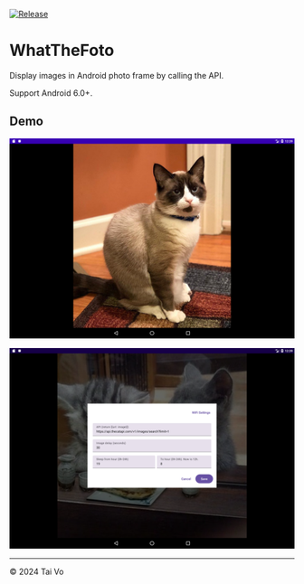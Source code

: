 [![Release](https://img.shields.io/github/v/release/manhtai/whatthefoto)](https://github.com/manhtai/whatthefoto/releases)

WhatTheFoto
===========

Display images in Android photo frame by calling the API.

Support Android 6.0+.

## Demo

![app.png](./img/app.png)

![config.png](./img/config.png)


---

&copy; 2024 Tai Vo
